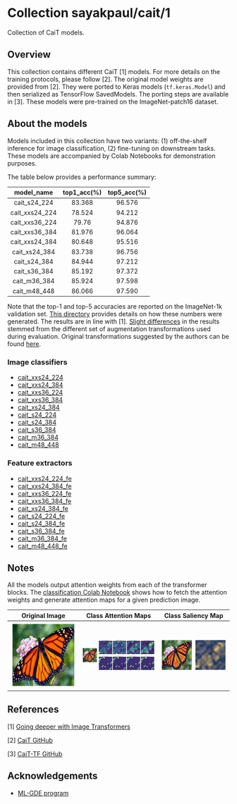# Collection sayakpaul/cait/1

Collection of CaiT models.

<!-- dataset: imagenet-ilsvrc-2012-cls -->
<!-- task: image-classification -->

## Overview

This collection contains different CaiT [1] models. For more details on the training protocols,
please follow [2]. The original model weights are provided from [2]. They were ported to Keras models
(`tf.keras.Model`) and then serialized as TensorFlow SavedModels. The porting steps are available in [3].
These models were pre-trained on the ImageNet-patch16 dataset.

## About the models

Models included in this collection have two variants: (1) off-the-shelf inference for image
classification, (2) fine-tuning on downstream tasks. These models are accompanied by
Colab Notebooks for demonstration purposes. 

The table below provides a performance summary:

| model_name     |   top1_acc(%) |   top5_acc(%) |
|:---------------:|:--------------:|:--------------:|
| cait_s24_224   |        83.368 |        96.576 |
| cait_xxs24_224 |        78.524 |        94.212 |
| cait_xxs36_224 |        79.76  |        94.876 |
| cait_xxs36_384 |        81.976 |        96.064 |
| cait_xxs24_384 |        80.648 |        95.516 |
| cait_xs24_384  |        83.738 |        96.756 |
| cait_s24_384   |        84.944 |        97.212 |
| cait_s36_384   |        85.192 |        97.372 |
| cait_m36_384   |        85.924 |        97.598 |
| cait_m48_448   |        86.066 |        97.590 |


Note that the top-1 and top-5 accuracies are reported on the ImageNet-1k validation set. 
[This directory](https://github.com/sayakpaul/cait-tf/tree/main/i1k_eval) provides details
on how these numbers were generated. The results are in line with [1]. [Slight differences](https://github.com/facebookresearch/deit/blob/main/README_cait.md#model-zoo) in the results stemmed from the different set of augmentation
transformations used during evaluation. Original transformations suggested by the authors can be found [here](https://github.com/facebookresearch/deit/blob/main/README_cait.md).

### Image classifiers

* [cait_xxs24_224](https://tfhub.dev/sayakpaul/cait_xxs24_224/1)
* [cait_xxs24_384](https://tfhub.dev/sayakpaul/cait_xxs24_384/1)
* [cait_xxs36_224](https://tfhub.dev/sayakpaul/cait_xxs36_224/1)
* [cait_xxs36_384](https://tfhub.dev/sayakpaul/cait_xxs36_384/1)
* [cait_xs24_384](https://tfhub.dev/sayakpaul/cait_xs24_384/1)
* [cait_s24_224](https://tfhub.dev/sayakpaul/cait_s24_224/1)
* [cait_s24_384](https://tfhub.dev/sayakpaul/cait_s24_384/1)
* [cait_s36_384](https://tfhub.dev/sayakpaul/cait_s36_384/1)
* [cait_m36_384](https://tfhub.dev/sayakpaul/cait_m36_384/1)
* [cait_m48_448](https://tfhub.dev/sayakpaul/cait_m48_448/1)


### Feature extractors

* [cait_xxs24_224_fe](https://tfhub.dev/sayakpaul/cait_xxs24_224_fe/1)
* [cait_xxs24_384_fe](https://tfhub.dev/sayakpaul/cait_xxs24_384_fe/1)
* [cait_xxs36_224_fe](https://tfhub.dev/sayakpaul/cait_xxs36_224_fe/1)
* [cait_xxs36_384_fe](https://tfhub.dev/sayakpaul/cait_xxs36_384_fe/1)
* [cait_xs24_384_fe](https://tfhub.dev/sayakpaul/cait_xs24_384_fe/1)
* [cait_s24_224_fe](https://tfhub.dev/sayakpaul/cait_s24_224_fe/1)
* [cait_s24_384_fe](https://tfhub.dev/sayakpaul/cait_s24_384_fe/1)
* [cait_s36_384_fe](https://tfhub.dev/sayakpaul/cait_s36_384_fe/1)
* [cait_m36_384_fe](https://tfhub.dev/sayakpaul/cait_m36_384_fe/1)
* [cait_m48_448_fe](https://tfhub.dev/sayakpaul/cait_m48_448_fe/1)

## Notes

All the models output attention weights from each of the transformer blocks. The [classification Colab Notebook](https://colab.research.google.com/github/sayakpaul/cait-tf/blob/main/notebooks/classification.ipynb) shows how to fetch the attention weights and generate attention maps for a given prediction image. 

| Original Image | Class Attention Maps | Class Saliency Map |
| :--: | :--: | :--: |
| ![cropped image](https://github.com/sayakpaul/cait-tf/raw/main/assets/butterfly_cropped.png) | ![cls attn](https://github.com/sayakpaul/cait-tf/raw/main/assets/cls_attn_heads.png) | ![saliency](https://github.com/sayakpaul/cait-tf/raw/main/assets/cls_saliency.png) |

## References

[1] [Going deeper with Image Transformers](https://arxiv.org/abs/2103.17239)

[2] [CaiT GitHub](https://github.com/facebookresearch/deit)

[3] [CaiT-TF GitHub](https://github.com/sayakpaul/cait-tf)

## Acknowledgements

* [ML-GDE program](https://developers.google.com/programs/experts/)
